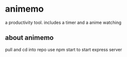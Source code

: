 # animemo
a productivity tool. includes a timer and a anime watching

## about animemo
pull and cd into repo
use npm start to start express server